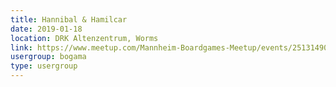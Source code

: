 ```yaml
---
title: Hannibal & Hamilcar
date: 2019-01-18
location: DRK Altenzentrum, Worms
link: https://www.meetup.com/Mannheim-Boardgames-Meetup/events/251314909/
usergroup: bogama
type: usergroup
---
```

